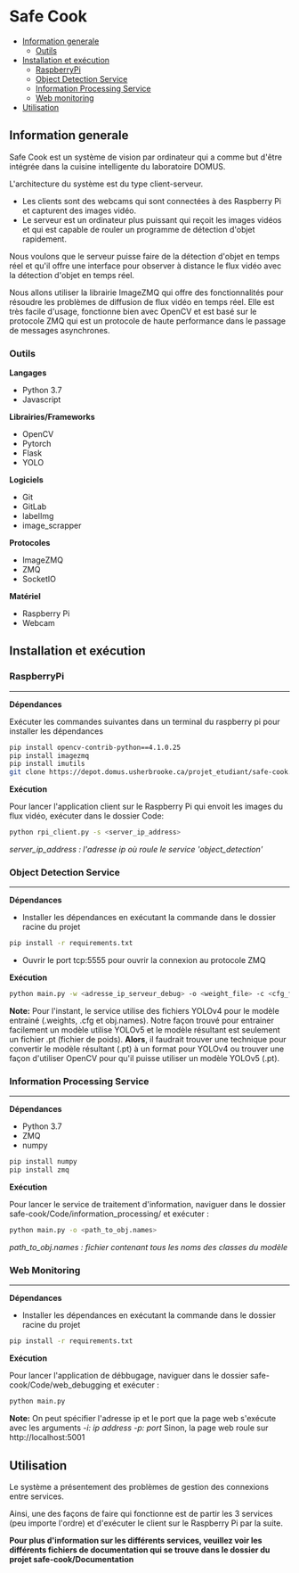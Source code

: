 # Safe Cook

- [Information generale](#information-generale)
    - [Outils](#outils)
- [Installation et exécution](#installation-et-exécution)
    - [RaspberryPi](#raspberrypi)
    - [Object Detection Service](#object-detection-service)
    - [Information Processing Service](#information-processing-service)
    - [Web monitoring](#web-monitoring)
- [Utilisation](#utilisation)
        


## Information generale

Safe Cook est un système de vision par ordinateur qui a comme but d'être intégrée dans la cuisine intelligente du laboratoire DOMUS.

L'architecture du système est du type client-serveur.
* Les clients sont des webcams qui sont connectées à des Raspberry Pi et capturent des images vidéo.
* Le serveur est un ordinateur plus puissant qui reçoit les images vidéos et qui est capable de rouler un programme de détection d'objet rapidement.

Nous voulons que le serveur puisse faire de la détection d'objet en temps réel et qu'il offre une interface pour observer à distance le flux vidéo avec la détection d'objet en temps réel.

Nous allons utiliser la librairie ImageZMQ qui offre des fonctionnalités pour résoudre les problèmes de diffusion de flux vidéo en temps réel. Elle est très facile d'usage, fonctionne bien avec OpenCV et est basé sur le protocole ZMQ qui est un protocole de haute performance dans le passage de messages asynchrones.

### Outils

**Langages**
- Python 3.7
- Javascript

**Librairies/Frameworks**
- OpenCV
- Pytorch
- Flask
- YOLO

**Logiciels**
- Git
- GitLab
- labelImg
- image_scrapper

**Protocoles**
- ImageZMQ
- ZMQ
- SocketIO

**Matériel**
- Raspberry Pi
- Webcam

## Installation et exécution

### RaspberryPi
---

**Dépendances**

Exécuter les commandes suivantes dans un terminal du raspberry pi pour installer les dépendances
```bash
pip install opencv-contrib-python==4.1.0.25
pip install imagezmq
pip install imutils
git clone https://depot.domus.usherbrooke.ca/projet_etudiant/safe-cook.git
```

**Exécution**

Pour lancer l'application client sur le Raspberry Pi qui envoit les images du flux vidéo, exécuter dans le dossier Code:
```bash
python rpi_client.py -s <server_ip_address>
```
*server_ip_address : l'adresse ip où roule le service 'object_detection'*

### Object Detection Service
---
**Dépendances**

- Installer les dépendances en exécutant la commande dans le dossier racine du projet
```bash
pip install -r requirements.txt
```
- Ouvrir le port tcp:5555 pour ouvrir la connexion au protocole ZMQ

**Exécution**

```bash
python main.py -w <adresse_ip_serveur_debug> -o <weight_file> -c <cfg_file> -n <classes_name_file> -i <information_processing_service_ip>
```
**Note:** Pour l'instant, le service utilise des fichiers YOLOv4 pour le modèle entrainé (.weights, .cfg et obj.names). Notre façon trouvé pour entrainer facilement un modèle utilise YOLOv5 et le modèle résultant est seulement un fichier .pt (fichier de poids). **Alors**, il faudrait trouver une technique pour convertir le modèle résultant (.pt) à un format pour YOLOv4 ou trouver une façon d'utiliser OpenCV pour qu'il puisse utiliser un modèle YOLOv5 (.pt).

### Information Processing Service
---
**Dépendances**

- Python 3.7
- ZMQ
- numpy
```bash
pip install numpy
pip install zmq
```

**Exécution**

Pour lancer le service de traitement d'information, naviguer dans le dossier safe-cook/Code/information_processing/ et exécuter :
```bash
python main.py -o <path_to_obj.names>
```
*path_to_obj.names : fichier contenant tous les noms des classes du modèle*

### Web Monitoring
---
**Dépendances**

- Installer les dépendances en exécutant la commande dans le dossier racine du projet
```bash
pip install -r requirements.txt
```

**Exécution**

Pour lancer l'application de débbugage, naviguer dans le dossier safe-cook/Code/web_debugging et exécuter :
```bash
python main.py
```
**Note:** On peut spécifier l'adresse ip et le port que la page web s'exécute avec les arguments
*-i: ip address*
*-p: port*
Sinon, la page web roule sur http://localhost:5001

## Utilisation
Le système a présentement des problèmes de gestion des connexions entre services.

Ainsi, une des façons de faire qui fonctionne est de partir les 3 services (peu importe l'ordre) et d'exécuter le client sur le Raspberry Pi par la suite.


**Pour plus d'information sur les différents services, veuillez voir les différents fichiers de documentation qui se trouve dans le dossier du projet safe-cook/Documentation**
